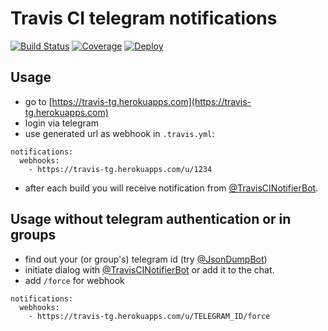 # Travis CI telegram notifications

[![Build Status](https://travis-ci.org/vanyakosmos/travis-tg-notifier.svg?branch=master)](https://travis-ci.org/vanyakosmos/travis-tg-notifier)
[![Coverage](https://codecov.io/gh/vanyakosmos/travis-tg-notifier/branch/master/graph/badge.svg)](https://codecov.io/gh/vanyakosmos/travis-tg-notifier)
[![Deploy](https://www.herokucdn.com/deploy/button.svg)](https://heroku.com/deploy?template=https://github.com/vanyakosmos/travis-tg-notifier/tree/master)

## Usage

- go to [https://travis-tg.herokuapps.com](https://travis-tg.herokuapps.com)
- login via telegram
- use generated url as webhook in `.travis.yml`:

```
notifications:
  webhooks:
    - https://travis-tg.herokuapps.com/u/1234
```

- after each build you will receive notification from [@TravisCINotifierBot](https://t.me/TravisCINotifierBot).


## Usage without telegram authentication or in groups

- find out your (or group's) telegram id (try [@JsonDumpBot](https://t.me/JsonDumpBot)) 
- initiate dialog with [@TravisCINotifierBot](https://t.me/TravisCINotifierBot) or add it to the chat.
- add `/force` for webhook

```
notifications:
  webhooks:
    - https://travis-tg.herokuapps.com/u/TELEGRAM_ID/force
```

